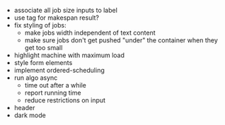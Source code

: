 - associate all job size inputs to label
- use <output> tag for makespan result?
- fix styling of jobs:
  - make jobs width independent of text content
  - make sure jobs don't get pushed "under" the container when they get too small
- highlight machine with maximum load
- style form elements
- implement ordered-scheduling
- run algo async
  - time out after a while
  - report running time
  - reduce restrictions on input
- header
- dark mode